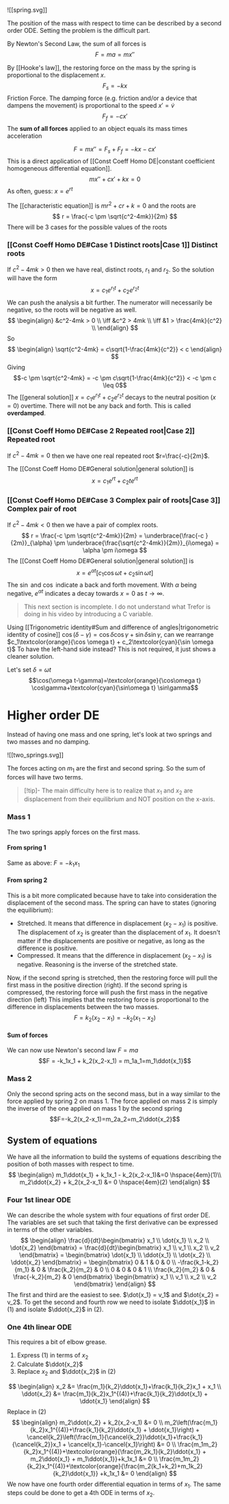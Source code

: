 ![[spring.svg]]

The position of the mass with respect to time can be described by a second order ODE. Setting the problem is the difficult part.

By Newton's Second Law, the sum of all forces is
$$F=ma=mx''$$

By [[Hooke's law]], the restoring force on the mass by the spring is proportional to the displacement $x$.
$$F_s = -kx$$
Friction Force. The damping force (e.g. friction and/or a device that dampens the movement) is proportional to the speed $x'=\dot{v}$
$$F_f=-cx'$$
The **sum of all forces** applied to an object equals its mass times acceleration

$$F=mx'' = F_s + F_f = -kx -cx'$$
This is a direct application of [[Const Coeff Homo DE|constant coefficient homogeneous differential equation]]. 
$$mx''+cx'+kx=0$$
As often, guess: $x=e^{rt}$

The [[characteristic equation]] is $mr^2+cr+k=0$ and the roots are
$$
r = \frac{-c \pm \sqrt{c^2-4mk}}{2m}
$$
There will be 3 cases for the possible values of the roots

### [[Const Coeff Homo DE#Case 1 Distinct roots|Case 1]] Distinct roots
If $c^2-4mk>0$ then we have real, distinct roots, $r_1$ and $r_2$. So the solution will have the form
$$x=c_1e^{r_1t} + c_2e^{r_2t}$$
We can push the analysis a bit further. The numerator will necessarily be negative, so the roots will be negative as well. 
$$
\begin{align}
&c^2-4mk > 0 \\
\iff &c^2 > 4mk \\
\iff &1 > \frac{4mk}{c^2} \\
\end{align}
$$
So
$$
\begin{align}
\sqrt{c^2-4mk} = c\sqrt{1-\frac{4mk}{c^2}} < c
\end{align}
$$
Giving 
$$-c \pm \sqrt{c^2-4mk} = -c \pm c\sqrt{1-\frac{4mk}{c^2}} < -c \pm c \leq 0$$
The [[general solution]] $x=c_1e^{r_1t} + c_2e^{r_2t}$ decays to the neutral position ($x=0$) overtime. There will not be any back and forth. This is called **overdamped**.


### [[Const Coeff Homo DE#Case 2 Repeated root|Case 2]] Repeated root
If $c^2-4mk=0$ then we have one real repeated root $r=\frac{-c}{2m}$.

The [[Const Coeff Homo DE#General solution|general solution]] is
$$x=c_1e^{rt} + c_2te^{rt}$$


### [[Const Coeff Homo DE#Case 3 Complex pair of roots|Case 3]] Complex pair of root
If $c^2-4mk < 0$ then we have a pair of complex roots.
$$
r = \frac{-c \pm \sqrt{c^2-4mk}}{2m} = \underbrace{\frac{-c }{2m}}_{\alpha} \pm \underbrace{\frac{\sqrt{c^2-4mk}}{2m}}_{i\omega} = \alpha \pm i\omega
$$
The [[Const Coeff Homo DE#General solution|general solution]] is
$$
x=e^{\alpha t}[c_1\cos \omega t + c_2\sin \omega t]
$$
The $\sin$ and $\cos$ indicate a back and forth movement. With $\alpha$ being negative, $e^{\alpha t}$ indicates a decay towards $x=0$ as $t \rightarrow \infty$.

>This next section is incomplete. I do not understand what Trefor is doing in his video by introducing a C variable.


Using [[Trigonometric identity#Sum and difference of angles|trigonometric identity of cosine]] $\cos(\delta-\gamma)=\cos\delta\cos\gamma+\sin\delta\sin\gamma$, can we rearrange $c_1\textcolor{orange}{\cos \omega t} + c_2\textcolor{cyan}{\sin \omega t}$ To have the left-hand side instead? This is not required, it just shows a cleaner solution.

Let's set $\delta=\omega t$
$$\cos(\omega t-\gamma)=\textcolor{orange}{\cos\omega t} \cos\gamma+\textcolor{cyan}{\sin\omega t} \sin\gamma$$



# Higher order DE

Instead of having one mass and one spring, let's look at two springs and two masses and no damping.

![[two_springs.svg]]

The forces acting on $m_1$ are the first and second spring. So the sum of forces will have two terms.

> [!tip]- 
> The main difficulty here is to realize that $x_1$ and $x_2$ are displacement from their equilibrium and NOT position on the x-axis.

### Mass 1
The two springs apply forces on the first mass.

#### From spring 1

Same as above: $F=-k_1x_1$

#### From spring 2

This is a bit more complicated because have to take into consideration the displacement of the second mass. The spring can have to states (ignoring the equilibrium): 
- Stretched. It means that difference in displacement $(x_2-x_1)$ is positive. The displacement of $x_2$ is greater than the displacement of $x_1$. It doesn't matter if the displacements are positive or negative, as long as the difference is positive.
- Compressed. It means that the difference in displacement $(x_2-x_1)$ is negative. Reasoning is the inverse of the stretched state.

Now, if the second spring is stretched, then the restoring force will pull the first mass in the positive direction (right). If the second spring is compressed, the restoring force will push the first mass in the negative direction (left) This implies that the restoring force is proportional to the difference in displacements between the two masses.
$$F=k_2(x_2-x_1)=-k_2(x_1-x_2)$$
#### Sum of forces
We can now use Newton's second law $F=ma$
$$F = -k_1x_1 + k_2(x_2-x_1) = m_1a_1=m_1\ddot{x_1}$$
### Mass 2

Only the second spring acts on the second mass, but in a way similar to the force applied by spring 2 on mass 1. The force applied on mass 2 is simply the inverse of the one applied on mass 1 by the second spring
$$F=-k_2(x_2-x_1)=m_2a_2=m_2\ddot{x_2}$$

## System of equations

We have all the information to build the systems of equations describing the position of both masses with respect to time.
$$
\begin{align}
m_1\ddot{x_1} + k_1x_1 - k_2(x_2-x_1)&=0 \hspace{4em}(1)\\
m_2\ddot{x_2} + k_2(x_2-x_1) &= 0 \hspace{4em}(2)
\end{align}
$$

### Four 1st linear ODE
We can describe the whole system with four equations of first order DE. The variables are set such that taking the first derivative can be expressed in terms of the other variables.
$$
\begin{align}
\frac{d}{dt}\begin{bmatrix}
    x_1 \\
    \dot{x_1} \\
    x_2 \\
    \dot{x_2} 
\end{bmatrix} = 
\frac{d}{dt}\begin{bmatrix}
    x_1 \\
    v_1 \\
    x_2 \\
    v_2 
\end{bmatrix} = 
\begin{bmatrix}
    \dot{x_1} \\
    \ddot{x_1} \\
    \dot{x_2} \\
    \ddot{x_2} 
\end{bmatrix} = 
\begin{bmatrix}
    0 & 1 & 0 & 0 \\
    -\frac{k_1-k_2}{m_1} & 0 & \frac{k_2}{m_2} & 0 \\
    0 & 0 & 0 & 1 \\
    \frac{k_2}{m_2} & 0 & \frac{-k_2}{m_2} & 0
\end{bmatrix}
\begin{bmatrix}
    x_1 \\
    v_1 \\
    x_2 \\
    v_2 
\end{bmatrix}
\end{align}
$$
The first and third are the easiest to see. $\dot{x_1} = v_1$ and $\dot{x_2} = v_2$.
To get the second and fourth row we need to isolate $\ddot{x_1}$ in $(1)$ and isolate $\ddot{x_2}$ in $(2)$.


### One 4th linear ODE

This requires a bit of elbow grease. 
1. Express $(1)$ in terms of $x_2$ 
2. Calculate $\ddot{x_2}$
3. Replace $x_2$ and $\ddot{x_2}$ in $(2)$

$$
\begin{align}
x_2 &= \frac{m_1}{k_2}\ddot{x_1}+\frac{k_1}{k_2}x_1 + x_1 \\
\ddot{x_2} &= \frac{m_1}{k_2}x_1^{(4)}+\frac{k_1}{k_2}\ddot{x_1} + \ddot{x_1}
\end{align}
$$
Replace in $(2)$
$$
\begin{align}
m_2\ddot{x_2} + k_2(x_2-x_1) &= 0 \\
m_2\left(\frac{m_1}{k_2}x_1^{(4)}+\frac{k_1}{k_2}\ddot{x_1} + \ddot{x_1}\right) + \cancel{k_2}\left(\frac{m_1}{\cancel{k_2}}\ddot{x_1}+\frac{k_1}{\cancel{k_2}}x_1 + \cancel{x_1}-\cancel{x_1}\right) &= 0 \\
\frac{m_1m_2}{k_2}x_1^{(4)}+\textcolor{orange}{\frac{m_2k_1}{k_2}\ddot{x_1} + m_2\ddot{x_1} + m_1\ddot{x_1}}+k_1x_1 &= 0 \\
\frac{m_1m_2}{k_2}x_1^{(4)}+\textcolor{orange}{\frac{m_2(k_1+k_2)+m_1k_2}{k_2}\ddot{x_1}} +k_1x_1  &= 0
\end{align}
$$
We now have one fourth order differential equation in terms of $x_1$. The same steps could be done to get a 4th ODE in terms of $x_2$.
